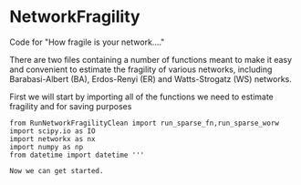 # NetworkFragility
Code for "How fragile is your network...."

There are two files containing a number of functions meant to make it easy and convenient to estimate the fragility of various networks, including Barabasi-Albert (BA), Erdos-Renyi (ER) and Watts-Strogatz (WS) networks. 

First we will start by importing all of the functions we need to estimate fragility and for saving purposes

```from NetworkFragilityClean import fragile_net
from RunNetworkFragilityClean import run_sparse_fn,run_sparse_worw
import scipy.io as IO
import networkx as nx
import numpy as np
from datetime import datetime '''

Now we can get started.
